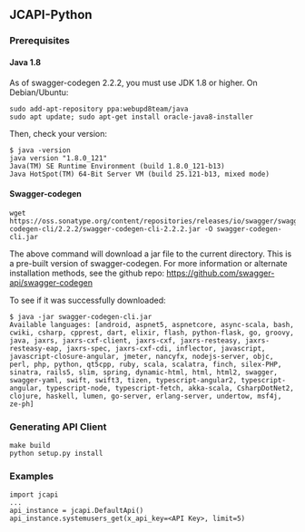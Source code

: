## JCAPI-Python
### Prerequisites ###
#### Java 1.8 ####
As of swagger-codegen 2.2.2, you must use JDK 1.8 or higher. On Debian/Ubuntu:
```
sudo add-apt-repository ppa:webupd8team/java
sudo apt update; sudo apt-get install oracle-java8-installer
```
Then, check your version:
```
$ java -version
java version "1.8.0_121"
Java(TM) SE Runtime Environment (build 1.8.0_121-b13)
Java HotSpot(TM) 64-Bit Server VM (build 25.121-b13, mixed mode)
```
#### Swagger-codegen ####
```
wget https://oss.sonatype.org/content/repositories/releases/io/swagger/swagger-codegen-cli/2.2.2/swagger-codegen-cli-2.2.2.jar -O swagger-codegen-cli.jar
```
The above command will download a jar file to the current directory. This is a pre-built version of swagger-codegen. 
For more information or alternate installation methods, see the github repo: https://github.com/swagger-api/swagger-codegen

To see if it was successfully downloaded:
```
$ java -jar swagger-codegen-cli.jar
Available languages: [android, aspnet5, aspnetcore, async-scala, bash, cwiki, csharp, cpprest, dart, elixir, flash, python-flask, go, groovy, java, jaxrs, jaxrs-cxf-client, jaxrs-cxf, jaxrs-resteasy, jaxrs-resteasy-eap, jaxrs-spec, jaxrs-cxf-cdi, inflector, javascript, javascript-closure-angular, jmeter, nancyfx, nodejs-server, objc, perl, php, python, qt5cpp, ruby, scala, scalatra, finch, silex-PHP, sinatra, rails5, slim, spring, dynamic-html, html, html2, swagger, swagger-yaml, swift, swift3, tizen, typescript-angular2, typescript-angular, typescript-node, typescript-fetch, akka-scala, CsharpDotNet2, clojure, haskell, lumen, go-server, erlang-server, undertow, msf4j, ze-ph]
```

### Generating API Client ###
```
make build
python setup.py install
```

### Examples ###
```
import jcapi
...
api_instance = jcapi.DefaultApi()
api_instance.systemusers_get(x_api_key=<API Key>, limit=5)
```
